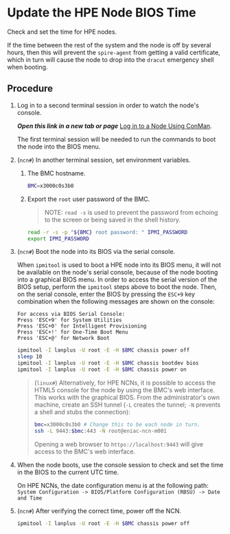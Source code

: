 # Update the HPE Node BIOS Time

Check and set the time for HPE nodes.

If the time between the rest of the system and the node is off by several hours, then this will prevent the `spire-agent` from getting a valid certificate, which in turn will cause the node to drop into the `dracut` emergency shell when booting.

## Procedure

1. Log in to a second terminal session in order to watch the node's console.

    ***Open this link in a new tab or page*** [Log in to a Node Using ConMan](../conman/Log_in_to_a_Node_Using_ConMan.md).

    The first terminal session will be needed to run the commands to boot the node into the BIOS menu.

1. (`ncn#`) In another terminal session, set environment variables.

    1. The BMC hostname.

        ```bash
        BMC=x3000c0s3b0
        ```

    1. Export the `root` user password of the BMC.

        > NOTE: `read -s` is used to prevent the password from echoing to the screen or
        > being saved in the shell history.

        ```bash
        read -r -s -p "${BMC} root password: " IPMI_PASSWORD
        export IPMI_PASSWORD
        ```

1. (`ncn#`) Boot the node into its BIOS via the serial console.

    When `ipmitool` is used to boot a HPE node into its BIOS menu, it will not be available on the node's serial console, because of the node booting into a graphical BIOS menu. In order to access the serial version of the BIOS setup, perform the
    `ipmitool` steps above to boot the node. Then, on the serial console, enter the BIOS by pressing the `ESC+9` key combination when the following messages are shown on the console:

    ```text
    For access via BIOS Serial Console:
    Press 'ESC+9' for System Utilities
    Press 'ESC+0' for Intelligent Provisioning
    Press 'ESC+!' for One-Time Boot Menu
    Press 'ESC+@' for Network Boot
    ```

    ```bash
    ipmitool -I lanplus -U root -E -H $BMC chassis power off
    sleep 10
    ipmitool -I lanplus -U root -E -H $BMC chassis bootdev bios
    ipmitool -I lanplus -U root -E -H $BMC chassis power on
    ```

    > (`linux#`) Alternatively, for HPE NCNs, it is possible to access the HTML5 console for the node by using the BMC's web interface. This works with the graphical BIOS.
    > From the administrator's own machine, create an SSH tunnel (`-L` creates the tunnel; `-N` prevents a shell and stubs the connection):
    >
    > ```bash
    > bmc=x3000c0s3b0 # Change this to be each node in turn.
    > ssh -L 9443:$bmc:443 -N root@eniac-ncn-m001
    > ```
    >
    > Opening a web browser to `https://localhost:9443` will give access to the BMC's web interface.

1. When the node boots, use the console session to check and set the time in the BIOS to the current UTC time.

    On HPE NCNs, the date configuration menu is at the following path: `System Configuration -> BIOS/Platform Configuration (RBSU) -> Date and Time`

1. (`ncn#`) After verifying the correct time, power off the NCN.

    ```bash
    ipmitool -I lanplus -U root -E -H $BMC chassis power off
    ```
